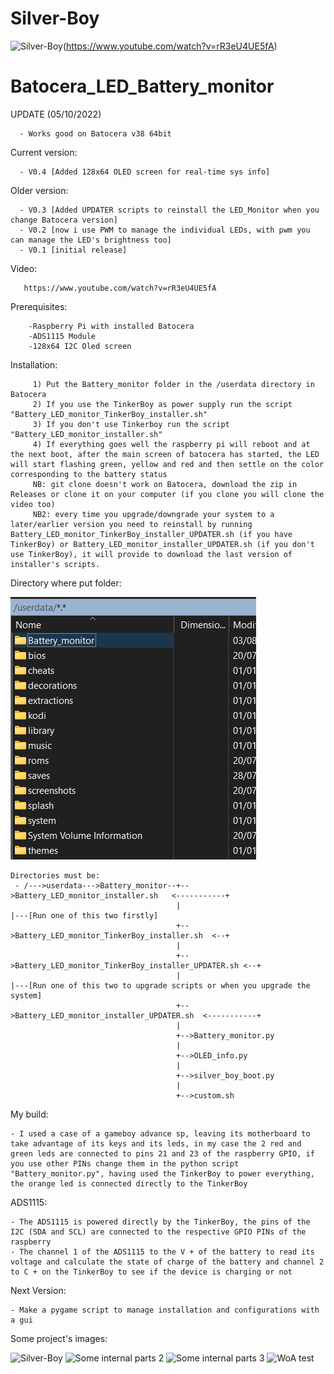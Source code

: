 # Silver-Boy

![Silver-Boy](https://github.com/nsilveri/Silver-Boy/blob/main/images/0.jpg)(https://www.youtube.com/watch?v=rR3eU4UE5fA)

# Batocera_LED_Battery_monitor

  UPDATE (05/10/2022)
  
      - Works good on Batocera v38 64bit
      
  Current version:
    
      - V0.4 [Added 128x64 OLED screen for real-time sys info]
      
  Older version:
  
      - V0.3 [Added UPDATER scripts to reinstall the LED_Monitor when you change Batocera version]
      - V0.2 [now i use PWM to manage the individual LEDs, with pwm you can manage the LED's brightness too]
      - V0.1 [initial release]
  
  Video:
  
       https://www.youtube.com/watch?v=rR3eU4UE5fA
       
       
  Prerequisites:
    
        -Raspberry Pi with installed Batocera
        -ADS1115 Module
        -128x64 I2C Oled screen

  Installation: 
    
         1) Put the Battery_monitor folder in the /userdata directory in Batocera 
         2) If you use the TinkerBoy as power supply run the script "Battery_LED_monitor_TinkerBoy_installer.sh"
         3) If you don't use Tinkerboy run the script "Battery_LED_monitor_installer.sh"
         4) If everything goes well the raspberry pi will reboot and at the next boot, after the main screen of batocera has started, the LED will start flashing green, yellow and red and then settle on the color corresponding to the battery status
         NB: git clone doesn't work on Batocera, download the zip in Releases or clone it on your computer (if you clone you will clone the video too)
         NB2: every time you upgrade/downgrade your system to a later/earlier version you need to reinstall by running Battery_LED_monitor_TinkerBoy_installer_UPDATER.sh (if you have TinkerBoy) or Battery_LED_monitor_installer_UPDATER.sh (if you don't use TinkerBoy), it will provide to download the last version of installer's scripts.
 
 Directory where put folder:
 
 ![Directory where put folder](https://github.com/nsilveri/Batocera_LED_Battery_monitor/blob/main/images/directory.png)
 
    Directories must be:
     - /--->userdata--->Battery_monitor--+-->Battery_LED_monitor_installer.sh   <-----------+
                                         |                                                  |---[Run one of this two firstly]
                                         +-->Battery_LED_monitor_TinkerBoy_installer.sh  <--+
                                         |
                                         +-->Battery_LED_monitor_TinkerBoy_installer_UPDATER.sh <--+
                                         |                                                         |---[Run one of this two to upgrade scripts or when you upgrade the system]
                                         +-->Battery_LED_monitor_installer_UPDATER.sh  <-----------+
                                         |
                                         +-->Battery_monitor.py
                                         |
                                         +-->OLED_info.py
                                         |
                                         +-->silver_boy_boot.py
                                         |
                                         +-->custom.sh
 
 My build:  
 
    - I used a case of a gameboy advance sp, leaving its motherboard to take advantage of its keys and its leds, in my case the 2 red and green leds are connected to pins 21 and 23 of the raspberry GPIO, if you use other PINs change them in the python script "Battery_monitor.py", having used the TinkerBoy to power everything,
    the orange led is connected directly to the TinkerBoy
 ADS1115:
 
    - The ADS1115 is powered directly by the TinkerBoy, the pins of the I2C (SDA and SCL) are connected to the respective GPIO PINs of the raspberry 
    - The channel 1 of the ADS1115 to the V + of the battery to read its voltage and calculate the state of charge of the battery and channel 2 to C + on the TinkerBoy to see if the device is charging or not
    
Next Version:

    - Make a pygame script to manage installation and configurations with a gui
    
Some project's images:

![Silver-Boy](https://github.com/nsilveri/Silver-Boy/blob/main/images/2.jpg)
![Some internal parts 2](https://github.com/nsilveri/Silver-Boy/blob/main/images/7.jpg)
![Some internal parts 3](https://github.com/nsilveri/Silver-Boy/blob/main/images/8.jpg)
![WoA test](https://github.com/nsilveri/Silver-Boy/blob/main/images/10.jpg)
